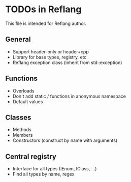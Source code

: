 # TODOs in Reflang
This file is intended for Reflang author.

## General
* Support header-only or header+cpp
* Library for base types, registry, etc
* Reflang exception class (inherit from std::exception)

## Functions
* Overloads
* Don't add static / functions in anonymous namespace
* Default values

## Classes
* Methods
* Members
* Constructors (construct by name with arguments)

## Central registry
* Interface for all types (IEnum, IClass, ...)
* Find all types by name, regex
